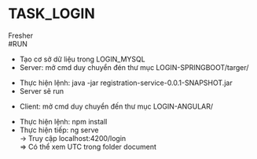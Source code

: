 # TASK_LOGIN  
Fresher  
#RUN  
 - Tạo cơ sở dữ liệu trong LOGIN_MYSQL  
 - Server: mở cmd duy chuyển đén thư mục LOGIN-SPRINGBOOT/targer/  
  + Thực hiện lệnh: java -jar registration-service-0.0.1-SNAPSHOT.jar  
  + Server sẽ run  
 - Client: mở cmd duy chuyển đến thư mục LOGIN-ANGULAR/  
  + Thực hiện lệnh: npm install  
  + Thực hiện tiếp: ng serve  
-> Truy cập localhost:4200/login  
=> Có thể xem UTC trong folder document
